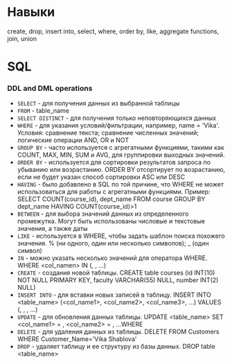 # Навыки
create, drop, insert into, select, where, order by, like, aggregate functions,
join, union
# SQL
### DDL and DML operations
- `SELECT` - для получения данных из выбранной таблицы
- `FROM` - table_name
- `SELECT DISTINCT` - для получения только неповторяющихся данных
- `WHERE` - для указания условий/фильтрации, например, name = 'Vika'. Условия: сравнение текста; сравнение численных значений; логические операции AND, OR и NOT
- `GROUP BY` - часто используется с агрегатными функциями, такими как COUNT, MAX, MIN, SUM и AVG, для группировки выходных значений.
- `ORDER BY` - используется для сортировки результатов запроса по убыванию или возрастанию. ORDER BY отсортирует по возрастанию, если не будет указан способ сортировки ASC или DESC
- `HAVING` - было добавлено в SQL по той причине, что WHERE не может использоваться для работы с агрегатными функциями. Пример: SELECT COUNT(course_id), dept_name FROM course GROUP BY dept_name HAVING COUNT(course_id)>1
- `BETWEEN` - для выбора значений данных из определенного промежутка. Могут быть использованы числовые и текстовые значения, а также даты
- `LIKE` - используется в WHERE, чтобы задать шаблон поиска похожего значения. % (ни одного, один или несколько символов); _ (один символ)
-  `IN` - можно указать несколько значений для оператора WHERE. WHERE <col_namen> IN (<value1>, <value2>, …)
- `CREATE` - создания новой таблицы. CREATE table courses (id INT(10) NOT NULL PRIMARY KEY, faculty VARCHAR(55) NULL, number INT(2) NULL)
- `INSERT INTO` - для вставки новых записей в таблицу. INSERT INTO <table_name> (<col_name1>, <col_name2>, <col_name3>, …)
  VALUES (<value1>, <value2>, <value3>, …)
- `UPDATE` - для обновления данных таблицы. UPDATE <table_name> SET <col_name1> = <value1>, <col_name2> = <value2>, ...WHERE <condition>
- `DELETE` - для удаления данных из таблицы. DELETE FROM Customers WHERE Customer_Name='Vika Shablova'
- `DROP` - удаляет таблицу и ее структуру из базы данных. DROP table <table_name>

